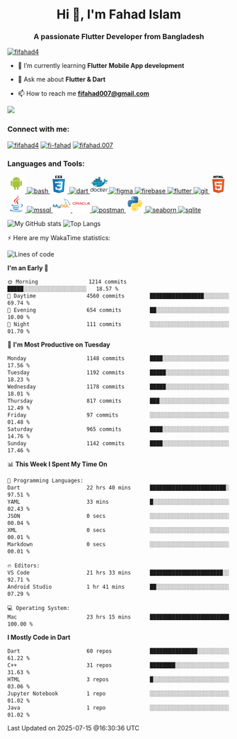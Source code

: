 <h1 align="center">Hi 👋, I'm Fahad Islam</h1>
<h3 align="center">A passionate Flutter Developer from Bangladesh</h3>

<p align="left"> <a href="https://twitter.com/fifahad4" target="blank"><img src="https://img.shields.io/twitter/follow/fifahad4?logo=twitter&style=for-the-badge" alt="fifahad4" /></a> </p>

- 🌱 I’m currently learning **Flutter Mobile App development**

- 💬 Ask me about **Flutter & Dart**

- 📫 How to reach me **fifahad007@gmail.com**

![](https://komarev.com/ghpvc/?username=Fahaddada47&color=blueviolet&style=for-the-badge)

<h3 align="left">Connect with me:</h3>
<p align="left">
<a href="https://twitter.com/fifahad4" target="blank"><img align="center" src="https://raw.githubusercontent.com/rahuldkjain/github-profile-readme-generator/master/src/images/icons/Social/twitter.svg" alt="fifahad4" height="30" width="40" /></a>
<a href="https://linkedin.com/in/fi-fahad" target="blank"><img align="center" src="https://raw.githubusercontent.com/rahuldkjain/github-profile-readme-generator/master/src/images/icons/Social/linked-in-alt.svg" alt="fi-fahad" height="30" width="40" /></a>
<a href="https://fb.com/fifahad.007" target="blank"><img align="center" src="https://raw.githubusercontent.com/rahuldkjain/github-profile-readme-generator/master/src/images/icons/Social/facebook.svg" alt="fifahad.007" height="30" width="40" /></a>
</p>

<h3 align="left">Languages and Tools:</h3>
<p align="left"> <a href="https://developer.android.com" target="_blank" rel="noreferrer"> <img src="https://raw.githubusercontent.com/devicons/devicon/master/icons/android/android-original-wordmark.svg" alt="android" width="40" height="40"/> </a> <a href="https://www.gnu.org/software/bash/" target="_blank" rel="noreferrer"> <img src="https://www.vectorlogo.zone/logos/gnu_bash/gnu_bash-icon.svg" alt="bash" width="40" height="40"/> </a> <a href="https://www.w3schools.com/css/" target="_blank" rel="noreferrer"> <img src="https://raw.githubusercontent.com/devicons/devicon/master/icons/css3/css3-original-wordmark.svg" alt="css3" width="40" height="40"/> </a> <a href="https://dart.dev" target="_blank" rel="noreferrer"> <img src="https://www.vectorlogo.zone/logos/dartlang/dartlang-icon.svg" alt="dart" width="40" height="40"/> </a> <a href="https://www.docker.com/" target="_blank" rel="noreferrer"> <img src="https://raw.githubusercontent.com/devicons/devicon/master/icons/docker/docker-original-wordmark.svg" alt="docker" width="40" height="40"/> </a> <a href="https://www.figma.com/" target="_blank" rel="noreferrer"> <img src="https://www.vectorlogo.zone/logos/figma/figma-icon.svg" alt="figma" width="40" height="40"/> </a> <a href="https://firebase.google.com/" target="_blank" rel="noreferrer"> <img src="https://www.vectorlogo.zone/logos/firebase/firebase-icon.svg" alt="firebase" width="40" height="40"/> </a> <a href="https://flutter.dev" target="_blank" rel="noreferrer"> <img src="https://www.vectorlogo.zone/logos/flutterio/flutterio-icon.svg" alt="flutter" width="40" height="40"/> </a> <a href="https://git-scm.com/" target="_blank" rel="noreferrer"> <img src="https://www.vectorlogo.zone/logos/git-scm/git-scm-icon.svg" alt="git" width="40" height="40"/> </a> <a href="https://www.w3.org/html/" target="_blank" rel="noreferrer"> <img src="https://raw.githubusercontent.com/devicons/devicon/master/icons/html5/html5-original-wordmark.svg" alt="html5" width="40" height="40"/> </a> <a href="https://www.java.com" target="_blank" rel="noreferrer"> <img src="https://raw.githubusercontent.com/devicons/devicon/master/icons/java/java-original.svg" alt="java" width="40" height="40"/> </a> <a href="https://www.microsoft.com/en-us/sql-server" target="_blank" rel="noreferrer"> <img src="https://www.svgrepo.com/show/303229/microsoft-sql-server-logo.svg" alt="mssql" width="40" height="40"/> </a> <a href="https://www.mysql.com/" target="_blank" rel="noreferrer"> <img src="https://raw.githubusercontent.com/devicons/devicon/master/icons/mysql/mysql-original-wordmark.svg" alt="mysql" width="40" height="40"/> </a> <a href="https://www.oracle.com/" target="_blank" rel="noreferrer"> <img src="https://raw.githubusercontent.com/devicons/devicon/master/icons/oracle/oracle-original.svg" alt="oracle" width="40" height="40"/> </a> <a href="https://postman.com" target="_blank" rel="noreferrer"> <img src="https://www.vectorlogo.zone/logos/getpostman/getpostman-icon.svg" alt="postman" width="40" height="40"/> </a> <a href="https://www.python.org" target="_blank" rel="noreferrer"> <img src="https://raw.githubusercontent.com/devicons/devicon/master/icons/python/python-original.svg" alt="python" width="40" height="40"/> </a> <a href="https://seaborn.pydata.org/" target="_blank" rel="noreferrer"> <img src="https://seaborn.pydata.org/_images/logo-mark-lightbg.svg" alt="seaborn" width="40" height="40"/> </a> <a href="https://www.sqlite.org/" target="_blank" rel="noreferrer"> <img src="https://www.vectorlogo.zone/logos/sqlite/sqlite-icon.svg" alt="sqlite" width="40" height="40"/> </a> </p>



![My GitHub stats](https://github-readme-stats.vercel.app/api?username=fahadislam-dev&show_icons=true&theme=radical)
![Top Langs](https://github-readme-stats.vercel.app/api/top-langs/?username=fahadislam-dev&layout=donut)


⚡ Here are my WakaTime statistics:

<!--START_SECTION:waka-->
![Lines of code](https://img.shields.io/badge/From%20Hello%20World%20I%27ve%20Written-2.2%20million%20lines%20of%20code-blue)

**I'm an Early 🐤** 

```text
🌞 Morning                1214 commits        █████░░░░░░░░░░░░░░░░░░░░   18.57 % 
🌆 Daytime                4560 commits        █████████████████░░░░░░░░   69.74 % 
🌃 Evening                654 commits         ██░░░░░░░░░░░░░░░░░░░░░░░   10.00 % 
🌙 Night                  111 commits         ░░░░░░░░░░░░░░░░░░░░░░░░░   01.70 % 
```
📅 **I'm Most Productive on Tuesday** 

```text
Monday                   1148 commits        ████░░░░░░░░░░░░░░░░░░░░░   17.56 % 
Tuesday                  1192 commits        █████░░░░░░░░░░░░░░░░░░░░   18.23 % 
Wednesday                1178 commits        █████░░░░░░░░░░░░░░░░░░░░   18.01 % 
Thursday                 817 commits         ███░░░░░░░░░░░░░░░░░░░░░░   12.49 % 
Friday                   97 commits          ░░░░░░░░░░░░░░░░░░░░░░░░░   01.48 % 
Saturday                 965 commits         ████░░░░░░░░░░░░░░░░░░░░░   14.76 % 
Sunday                   1142 commits        ████░░░░░░░░░░░░░░░░░░░░░   17.46 % 
```


📊 **This Week I Spent My Time On** 

```text
💬 Programming Languages: 
Dart                     22 hrs 40 mins      ████████████████████████░   97.51 % 
YAML                     33 mins             █░░░░░░░░░░░░░░░░░░░░░░░░   02.43 % 
JSON                     0 secs              ░░░░░░░░░░░░░░░░░░░░░░░░░   00.04 % 
XML                      0 secs              ░░░░░░░░░░░░░░░░░░░░░░░░░   00.01 % 
Markdown                 0 secs              ░░░░░░░░░░░░░░░░░░░░░░░░░   00.01 % 

🔥 Editors: 
VS Code                  21 hrs 33 mins      ███████████████████████░░   92.71 % 
Android Studio           1 hr 41 mins        ██░░░░░░░░░░░░░░░░░░░░░░░   07.29 % 

💻 Operating System: 
Mac                      23 hrs 15 mins      █████████████████████████   100.00 % 
```

**I Mostly Code in Dart** 

```text
Dart                     60 repos            ███████████████░░░░░░░░░░   61.22 % 
C++                      31 repos            ████████░░░░░░░░░░░░░░░░░   31.63 % 
HTML                     3 repos             █░░░░░░░░░░░░░░░░░░░░░░░░   03.06 % 
Jupyter Notebook         1 repo              ░░░░░░░░░░░░░░░░░░░░░░░░░   01.02 % 
Java                     1 repo              ░░░░░░░░░░░░░░░░░░░░░░░░░   01.02 % 
```




 Last Updated on 2025-07-15 @16:30:36 UTC
<!--END_SECTION:waka-->
